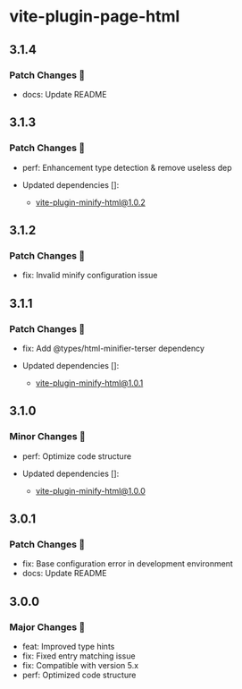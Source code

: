# vite-plugin-page-html

## 3.1.4

### Patch Changes 🌟

- docs: Update README

## 3.1.3

### Patch Changes 🌟

- perf: Enhancement type detection & remove useless dep

- Updated dependencies []:
  - vite-plugin-minify-html@1.0.2

## 3.1.2

### Patch Changes 🌟

- fix: Invalid minify configuration issue

## 3.1.1

### Patch Changes 🌟

- fix: Add @types/html-minifier-terser dependency

- Updated dependencies []:
  - vite-plugin-minify-html@1.0.1

## 3.1.0

### Minor Changes 🚀

- perf: Optimize code structure

- Updated dependencies []:
  - vite-plugin-minify-html@1.0.0

## 3.0.1

### Patch Changes 🌟

- fix: Base configuration error in development environment
- docs: Update README

## 3.0.0

### Major Changes 🎉

- feat: Improved type hints
- fix: Fixed entry matching issue
- fix: Compatible with version 5.x
- perf: Optimized code structure
